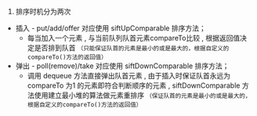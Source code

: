 1. 排序时机分为两次
 + 插入 - put/add/offer 对应使用 siftUpComparable 排序方法；
    + 每当加入一个元素 , 与当前队列队首元素compareTo比较 , 根据返回值决定是否排到队首
    ```（只能保证队首的元素是最小的或是最大的，根据自定义的compareTo()方法的返回值）```
 + 弹出 - poll(remove)/take 对应使用 siftDownComparable 排序方法；
    + 调用 dequeue 方法直接弹出队首元素 , 由于插入时保证队首永远为 compareTo 为1 的元素即符合判断顺序的元素 , siftDownComparable 方法使用建立最小堆的算法做元素重排序
    ```（保证队首的元素是最小的或是最大的，根据自定义的compareTo()方法的返回值）```
